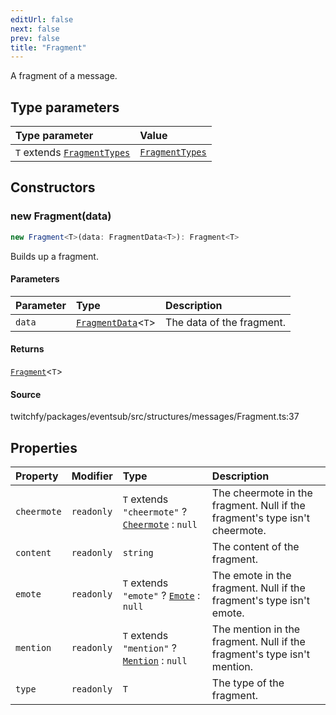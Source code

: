 ```yaml
---
editUrl: false
next: false
prev: false
title: "Fragment"
---
```


A fragment of a message.

## Type parameters

| Type parameter | Value |
| :------ | :------ |
| `T` extends [`FragmentTypes`](/api/eventsub/type-aliases/fragmenttypes/) | [`FragmentTypes`](/api/eventsub/type-aliases/fragmenttypes/) |

## Constructors

### new Fragment(data)

```ts
new Fragment<T>(data: FragmentData<T>): Fragment<T>
```

Builds up a fragment.

#### Parameters

| Parameter | Type | Description |
| :------ | :------ | :------ |
| `data` | [`FragmentData`](/api/eventsub/interfaces/fragmentdata/)\<`T`\> | The data of the fragment. |

#### Returns

[`Fragment`](/api/eventsub/classes/fragment/)\<`T`\>

#### Source

twitchfy/packages/eventsub/src/structures/messages/Fragment.ts:37

## Properties

| Property | Modifier | Type | Description |
| :------ | :------ | :------ | :------ |
| `cheermote` | `readonly` | `T` extends `"cheermote"` ? [`Cheermote`](/api/eventsub/classes/cheermote/) : `null` | The cheermote in the fragment. Null if the fragment's type isn't cheermote. |
| `content` | `readonly` | `string` | The content of the fragment. |
| `emote` | `readonly` | `T` extends `"emote"` ? [`Emote`](/api/eventsub/classes/emote/) : `null` | The emote in the fragment. Null if the fragment's type isn't emote. |
| `mention` | `readonly` | `T` extends `"mention"` ? [`Mention`](/api/eventsub/classes/mention/) : `null` | The mention in the fragment. Null if the fragment's type isn't mention. |
| `type` | `readonly` | `T` | The type of the fragment. |
